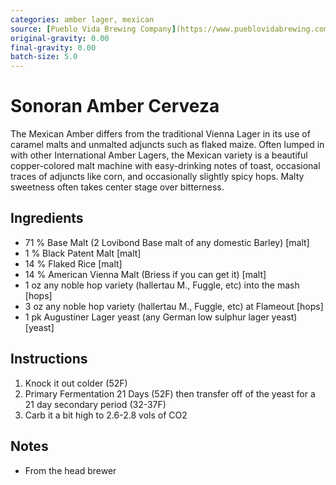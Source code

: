 ```yaml
---
categories: amber lager, mexican
source: [Pueblo Vida Brewing Company](https://www.pueblovidabrewing.com/)
original-gravity: 0.00
final-gravity: 0.00
batch-size: 5.0
---
```


# Sonoran Amber Cerveza

The Mexican Amber differs from the traditional Vienna Lager in its use of caramel malts and unmalted adjuncts such as flaked maize. Often lumped in with other International Amber Lagers, the Mexican variety is a beautiful copper-colored malt machine with easy-drinking notes of toast, occasional traces of adjuncts like corn, and occasionally slightly spicy hops. Malty sweetness often takes center stage over bitterness.

## Ingredients

- 71 % Base Malt (2 Lovibond Base malt of any domestic Barley) [malt]
- 1 % Black Patent Malt [malt]
- 14 % Flaked Rice [malt]
- 14 % American Vienna Malt (Briess if you can get it) [malt]
- 1 oz any noble hop variety (hallertau M., Fuggle, etc) into the mash [hops]
- 3 oz any noble hop variety (hallertau M., Fuggle, etc) at Flameout [hops]
- 1 pk Augustiner Lager yeast (any German low sulphur lager yeast) [yeast]

## Instructions

1. Knock it out colder (52F)
2. Primary Fermentation 21 Days (52F) then transfer off of the yeast for a 21 day secondary period (32-37F)
3. Carb it a bit high to 2.6-2.8 vols of CO2

## Notes
* From the head brewer
